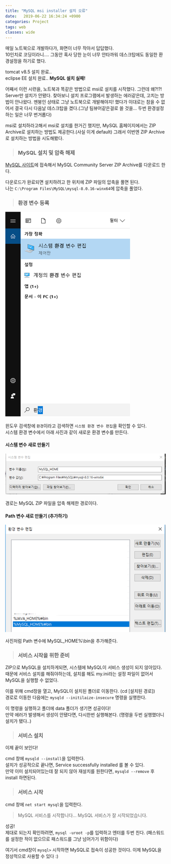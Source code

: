 ```yaml
---
title: "MySQL msi installer 설치 오류"
date:   2019-06-22 16:34:24 +0900
categories: Project
tags: web
classes: wide
---
```


매일 노트북으로 개발하다가, 화면이 너무 작아서 답답했다.  
10인치로 코딩이라니.... 그동안 혹사 당한 눈이 너무 안타까워 데스크탑에도 동일한 환경설정을 하기로 했다.  
  
tomcat v8.5 설치 완료..  
eclipse EE 설치 완료..
**MySQL 설치 실패!**  
  
어째서 이런 시련을, 노트북과 똑같은 방법으로 msi로 설치를 시작했다. 그런데 왜?!?!  
Server만 설치가 안됐다. 찾아보니 설치 프로그램에서 발생하는 에러같은데, 고치는 방법이 안나왔다. 멘붕인 상태로 그냥 노트북으로 개발해야지! 했다가 이대로는 참을 수 없어서 결국 다시 다음날 데스크탑을 켰다.(그냥 팀뷰어같은걸로 쓸 것을... 두번 환경설정 하는 일은 너무 번거롭다)  
  
msi로 설치하라고해서 msi로 설치를 한거긴 했지만, MySQL 홈페이지에서는 ZIP Archive로 설치하는 방법도 제공한다.(사실 이게 default) 그래서 이번엔 ZIP Archive로 설치하는 방법을 시도해봤다.  
  
> ### MySQL 설치 및 압축 해제

[MySQL 사이트](https://www.mysql.com/downloads/)에 접속해서 MySQL Community Server ZIP Archive를 다운로드 한다.  
  
다운로드가 완료되면 설치하려고 한 위치에 ZIP 파일의 압축을 풀면 된다.  
나는 `C:\Program Files\MySQL\mysql-8.0.16-winx64`에 압축을 풀었다.  
  
> ### 환경 변수 등록

![환경 변수](/assets/images/System_variables.png)

윈도우 검색창에 `환경`이라고 검색하면 `시스템 환경 변수 편집`을 확인할 수 있다.  
시스템 환경 변수에서 아래 사진과 같이 새로운 환경 변수를 만든다.  

#### 시스템 변수 새로 만들기
  
![환경 변수](/assets/images/sv.PNG)
  
경로는 MySQL ZIP 파일을 압축 해제한 경로이다.  

#### Path 변수 새로 만들기 (추가하기) 

![환경 변수](/assets/images/path_v.png)

사진처럼 Path 변수에 MySQL_HOME%\bin을 추가해준다.  
  
> ### 서비스 시작을 위한 준비

ZIP으로 MySQL을 설치하게되면, 시스템에 MySQL이 서비스 생성이 되지 않아있다.  
때문에 서비스 설치를 해줘야하는데, 설치를 해도 my.ini라는 설정 파일이 없어서 MySQL을 실행할 수 없었다.  
  
이를 위해 cmd창을 열고, MySQL이 설치된 폴더로 이동한다. (cd [설치된 경로])  
경로로 이동한 다음에는 `mysqld --initilaize-insecure` 명령을 실행한다.  

이 명령을 실행하고 폴더에 data 폴더가 생기면 성공이다!  
만약 에러가 발생해서 생성이 안됐다면, 다시한번 실행해본다. (명령을 두번 실행했더니 설치가 됐다..)  
  
> ### 서비스 설치

이제 끝이 보인다!  
  
cmd 창에 `mysqld --install`을 입력한다.  
설치가 성공적으로 끝나면, Service successfully installed 를 볼 수 있다.  
만약 이미 설치되어있는데 잘 되지 않아 재설치를 원한다면, `mysqld --remove` 후 install 하면된다.  
  
> ### 서비스 시작

cmd 창에 `net start mysql`을 입력한다.  
  
> MySQL 서비스를 시작합니다...
> MySQL 서비스가 잘 시작되었습니다.

성공!  
제대로 되는지 확인하려면, `mysql -uroot -p`를 입력하고 엔터를 두번 친다. (패스워드를 설정한 적이 없으므로 패스워드를 그냥 넘어가기 위함이다)  
  
여기서 cmd창이 `mysql>` 시작하면 MySQL로 접속이 성공한 것이다. 이제 MySQL을 정상적으로 사용할 수 있다 :)  
